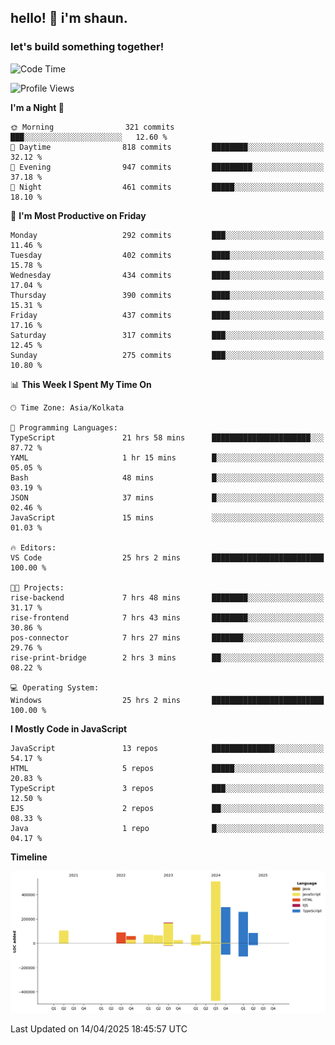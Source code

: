 ## hello! 👋 i'm shaun. 
### let's build something together!
<!--START_SECTION:waka-->
![Code Time](http://img.shields.io/badge/Code%20Time-139%20hrs%2013%20mins-blue)

![Profile Views](http://img.shields.io/badge/Profile%20Views-0-blue)

**I'm a Night 🦉** 

```text
🌞 Morning                321 commits         ███░░░░░░░░░░░░░░░░░░░░░░   12.60 % 
🌆 Daytime                818 commits         ████████░░░░░░░░░░░░░░░░░   32.12 % 
🌃 Evening                947 commits         █████████░░░░░░░░░░░░░░░░   37.18 % 
🌙 Night                  461 commits         █████░░░░░░░░░░░░░░░░░░░░   18.10 % 
```
📅 **I'm Most Productive on Friday** 

```text
Monday                   292 commits         ███░░░░░░░░░░░░░░░░░░░░░░   11.46 % 
Tuesday                  402 commits         ████░░░░░░░░░░░░░░░░░░░░░   15.78 % 
Wednesday                434 commits         ████░░░░░░░░░░░░░░░░░░░░░   17.04 % 
Thursday                 390 commits         ████░░░░░░░░░░░░░░░░░░░░░   15.31 % 
Friday                   437 commits         ████░░░░░░░░░░░░░░░░░░░░░   17.16 % 
Saturday                 317 commits         ███░░░░░░░░░░░░░░░░░░░░░░   12.45 % 
Sunday                   275 commits         ███░░░░░░░░░░░░░░░░░░░░░░   10.80 % 
```


📊 **This Week I Spent My Time On** 

```text
🕑︎ Time Zone: Asia/Kolkata

💬 Programming Languages: 
TypeScript               21 hrs 58 mins      ██████████████████████░░░   87.72 % 
YAML                     1 hr 15 mins        █░░░░░░░░░░░░░░░░░░░░░░░░   05.05 % 
Bash                     48 mins             █░░░░░░░░░░░░░░░░░░░░░░░░   03.19 % 
JSON                     37 mins             █░░░░░░░░░░░░░░░░░░░░░░░░   02.46 % 
JavaScript               15 mins             ░░░░░░░░░░░░░░░░░░░░░░░░░   01.03 % 

🔥 Editors: 
VS Code                  25 hrs 2 mins       █████████████████████████   100.00 % 

🐱‍💻 Projects: 
rise-backend             7 hrs 48 mins       ████████░░░░░░░░░░░░░░░░░   31.17 % 
rise-frontend            7 hrs 43 mins       ████████░░░░░░░░░░░░░░░░░   30.86 % 
pos-connector            7 hrs 27 mins       ███████░░░░░░░░░░░░░░░░░░   29.76 % 
rise-print-bridge        2 hrs 3 mins        ██░░░░░░░░░░░░░░░░░░░░░░░   08.22 % 

💻 Operating System: 
Windows                  25 hrs 2 mins       █████████████████████████   100.00 % 
```

**I Mostly Code in JavaScript** 

```text
JavaScript               13 repos            ██████████████░░░░░░░░░░░   54.17 % 
HTML                     5 repos             █████░░░░░░░░░░░░░░░░░░░░   20.83 % 
TypeScript               3 repos             ███░░░░░░░░░░░░░░░░░░░░░░   12.50 % 
EJS                      2 repos             ██░░░░░░░░░░░░░░░░░░░░░░░   08.33 % 
Java                     1 repo              █░░░░░░░░░░░░░░░░░░░░░░░░   04.17 % 
```



**Timeline**

![Lines of Code chart](https://raw.githubusercontent.com/ShaunDaniel/ShaunDaniel/main/assets/bar_graph.png)


 Last Updated on 14/04/2025 18:45:57 UTC
<!--END_SECTION:waka-->
